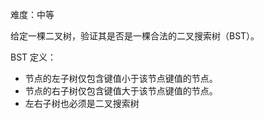 难度：中等

给定一棵二叉树，验证其是否是一棵合法的二叉搜索树（BST）。

BST 定义：
* 节点的左子树仅包含键值小于该节点键值的节点。
* 节点的右子树仅包含键值大于该节点键值的节点。
* 左右子树也必须是二叉搜索树

